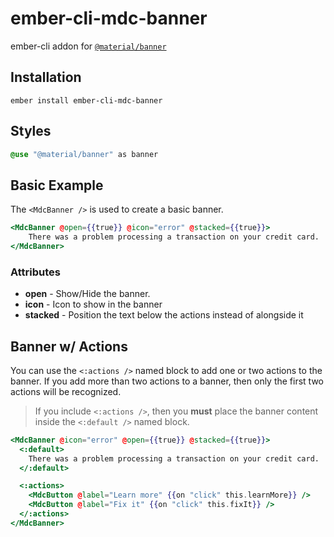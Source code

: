 ember-cli-mdc-banner
======================

ember-cli addon for [`@material/banner`](https://github.com/material-components/material-components-web/tree/master/packages/mdc-banner)

Installation
------------

    ember install ember-cli-mdc-banner

Styles
-------


```sass
@use "@material/banner" as banner
```

Basic Example
---------------

The `<MdcBanner />` is used to create a basic banner.

```handlebars
<MdcBanner @open={{true}} @icon="error" @stacked={{true}}>
    There was a problem processing a transaction on your credit card.
</MdcBanner>
```

### Attributes

* **open** - Show/Hide the banner.
* **icon** - Icon to show in the banner
* **stacked** - Position the text below the actions instead of alongside it

Banner w/ Actions
-------------------

You can use the `<:actions />` named block to add one or two actions to the
banner. If you add more than two actions to a banner, then only the first two actions
will be recognized.

> If you include `<:actions />`, then you **must** place the banner content inside
> the `<:default />` named block.

```handlebars
<MdcBanner @icon="error" @open={{true}} @stacked={{true}}>
  <:default>
    There was a problem processing a transaction on your credit card.
  </:default>

  <:actions>
    <MdcButton @label="Learn more" {{on "click" this.learnMore}} />
    <MdcButton @label="Fix it" {{on "click" this.fixIt}} />
  </:actions>
</MdcBanner>
```
